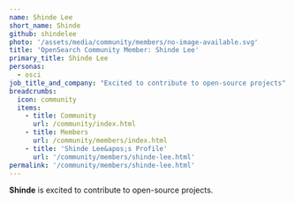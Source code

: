 ```yaml
---
name: Shinde Lee
short_name: Shinde
github: shindelee
photo: '/assets/media/community/members/no-image-available.svg'
title: 'OpenSearch Community Member: Shinde Lee'
primary_title: Shinde Lee
personas:
  - osci
job_title_and_company: "Excited to contribute to open-source projects"
breadcrumbs:
  icon: community
  items:
    - title: Community
      url: /community/index.html
    - title: Members
      url: /community/members/index.html
    - title: 'Shinde Lee&apos;s Profile'
      url: '/community/members/shinde-lee.html'
permalink: '/community/members/shinde-lee.html'
---
```


**Shinde** is excited to contribute to open-source projects.